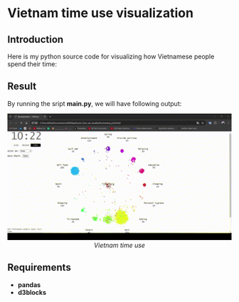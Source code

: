# Vietnam time use visualization

## Introduction

Here is my python source code for visualizing how Vietnamese people spend their time: 

## Result
By running the sript **main.py**, we will have following output:
<p align="center">
  <img src="demo.gif" width=800><br/>
  <i>Vietnam time use</i>
</p>

## Requirements

* **pandas**
* **d3blocks** 
